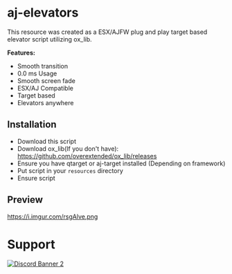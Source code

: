 # aj-elevators

This resource was created as a ESX/AJFW plug and play target based elevator script utilizing ox_lib.

<b>Features:</b>
- Smooth transition
- 0.0 ms Usage
- Smooth screen fade
- ESX/AJ Compatible
- Target based
- Elevators anywhere

## Installation

- Download this script
- Download ox_lib(If you don't have): https://github.com/overextended/ox_lib/releases
- Ensure you have qtarget or aj-target installed (Depending on framework)
- Put script in your `resources` directory
- Ensure script

## Preview
https://i.imgur.com/rsgAlve.png

# Support
<a href='https://discord.gg/79zjvy4JMs'>![Discord Banner 2](https://discordapp.com/api/guilds/1025493337031049358/widget.png?style=banner2)</a>

